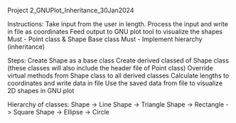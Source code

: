 Project 2_GNUPlot_Inheritance_30Jan2024

Instructions:
Take input from the user in length.
Process the input and write in file as coordinates
Feed output to GNU plot tool to visualize the shapes
Must - Point class & Shape Base class
Must - Implement hierarchy (inheritance)

Steps:
Create Shape as a base class
Create derived classed of Shape class (these classes will also include the header file of Point class)
Override virtual methods from Shape class to all derived classes
Calculate lengths to coordinates and write data in file
Use the saved data from file to visualize 2D shapes in GNU plot

Hierarchy of classes: 
Shape -> Line
Shape -> Triangle
Shape -> Rectangle -> Square
Shape -> Ellipse -> Circle
